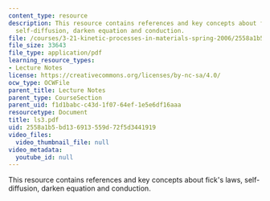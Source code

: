 ```yaml
---
content_type: resource
description: This resource contains references and key concepts about fick's laws,
  self-diffusion, darken equation and conduction.
file: /courses/3-21-kinetic-processes-in-materials-spring-2006/2558a1b5bd136913559d72f5d3441919_ls3.pdf
file_size: 33643
file_type: application/pdf
learning_resource_types:
- Lecture Notes
license: https://creativecommons.org/licenses/by-nc-sa/4.0/
ocw_type: OCWFile
parent_title: Lecture Notes
parent_type: CourseSection
parent_uid: f1d1babc-c43d-1f07-64ef-1e5e6df16aaa
resourcetype: Document
title: ls3.pdf
uid: 2558a1b5-bd13-6913-559d-72f5d3441919
video_files:
  video_thumbnail_file: null
video_metadata:
  youtube_id: null
---
```

This resource contains references and key concepts about fick's laws, self-diffusion, darken equation and conduction.